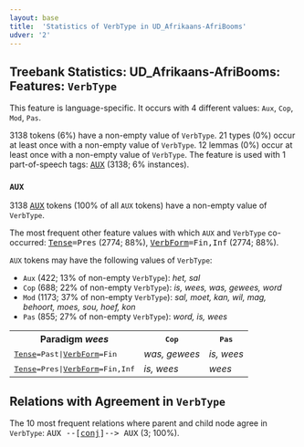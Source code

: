 ```yaml
---
layout: base
title:  'Statistics of VerbType in UD_Afrikaans-AfriBooms'
udver: '2'
---
```


## Treebank Statistics: UD_Afrikaans-AfriBooms: Features: `VerbType`

This feature is language-specific.
It occurs with 4 different values: `Aux`, `Cop`, `Mod`, `Pas`.

3138 tokens (6%) have a non-empty value of `VerbType`.
21 types (0%) occur at least once with a non-empty value of `VerbType`.
12 lemmas (0%) occur at least once with a non-empty value of `VerbType`.
The feature is used with 1 part-of-speech tags: <tt><a href="af_afribooms-pos-AUX.html">AUX</a></tt> (3138; 6% instances).

### `AUX`

3138 <tt><a href="af_afribooms-pos-AUX.html">AUX</a></tt> tokens (100% of all `AUX` tokens) have a non-empty value of `VerbType`.

The most frequent other feature values with which `AUX` and `VerbType` co-occurred: <tt><a href="af_afribooms-feat-Tense.html">Tense</a></tt><tt>=Pres</tt> (2774; 88%), <tt><a href="af_afribooms-feat-VerbForm.html">VerbForm</a></tt><tt>=Fin,Inf</tt> (2774; 88%).

`AUX` tokens may have the following values of `VerbType`:

* `Aux` (422; 13% of non-empty `VerbType`): <em>het, sal</em>
* `Cop` (688; 22% of non-empty `VerbType`): <em>is, wees, was, gewees, word</em>
* `Mod` (1173; 37% of non-empty `VerbType`): <em>sal, moet, kan, wil, mag, behoort, moes, sou, hoef, kon</em>
* `Pas` (855; 27% of non-empty `VerbType`): <em>word, is, wees</em>

<table>
  <tr><th>Paradigm <i>wees</i></th><th><tt>Cop</tt></th><th><tt>Pas</tt></th></tr>
  <tr><td><tt><tt><a href="af_afribooms-feat-Tense.html">Tense</a></tt><tt>=Past</tt>|<tt><a href="af_afribooms-feat-VerbForm.html">VerbForm</a></tt><tt>=Fin</tt></tt></td><td><em>was, gewees</em></td><td><em>is, wees</em></td></tr>
  <tr><td><tt><tt><a href="af_afribooms-feat-Tense.html">Tense</a></tt><tt>=Pres</tt>|<tt><a href="af_afribooms-feat-VerbForm.html">VerbForm</a></tt><tt>=Fin,Inf</tt></tt></td><td><em>is, wees</em></td><td><em>wees</em></td></tr>
</table>

## Relations with Agreement in `VerbType`

The 10 most frequent relations where parent and child node agree in `VerbType`:
<tt>AUX --[<tt><a href="af_afribooms-dep-conj.html">conj</a></tt>]--> AUX</tt> (3; 100%).

